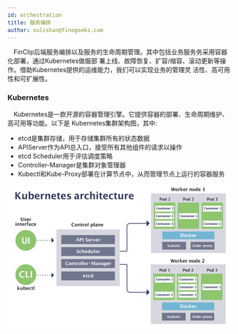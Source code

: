 ```yaml
---
id: orchestration
title: 服务编排
author: xulishan@finogeeks.com
---
```




&emsp;FinClip后端服务编排以及服务的生命周期管理。其中包括业务服务务采用容器化部署，通过Kubernetes做服部 署上线、故障恢复、扩容/缩容、滚动更新等操作。借助Kubernetes提供的运维能力，我们可以实现业务的管理灵 活性、高可用性和可扩展性。



### Kubernetes

&emsp;Kubernetes是一款开源的容器管理引擎。它提供容器的部署、生命周期维护、高可用等功能。以下是 Kubernetes集群架构图，其中:

* etcd是集群存储，用于存储集群所有的状态数据 
* APIServer作为API总入口，接受所有其他组件的请求以操作
* etcd Scheduler用于评估调度策略
* Controller-Manager是集群对象管理器 
* Kubectl和Kube-Proxy部署在计算节点中，从而管理节点上运行的容器服务



![kubernetes](/img/kubernetes.png)




